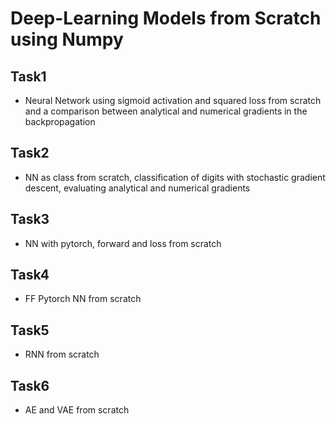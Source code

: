 # Deep-Learning Models from Scratch using Numpy
## Task1
- Neural Network using sigmoid activation and squared loss from scratch and a comparison between analytical and numerical gradients in the backpropagation
## Task2
- NN as class from scratch, classification of digits with stochastic gradient descent, evaluating analytical and numerical gradients
## Task3
- NN with pytorch, forward and loss from scratch
## Task4
- FF Pytorch NN from scratch
## Task5
- RNN from scratch
## Task6
- AE and VAE from scratch
